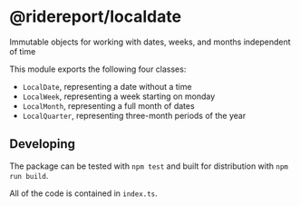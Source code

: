 # @ridereport/localdate

Immutable objects for working with dates, weeks, and months independent of time

This module exports the following four classes:

-   `LocalDate`, representing a date without a time
-   `LocalWeek`, representing a week starting on monday
-   `LocalMonth`, representing a full month of dates
-   `LocalQuarter`, representing three-month periods of the year

## Developing

The package can be tested with `npm test` and built for distribution with `npm run build`.

All of the code is contained in `index.ts`.
